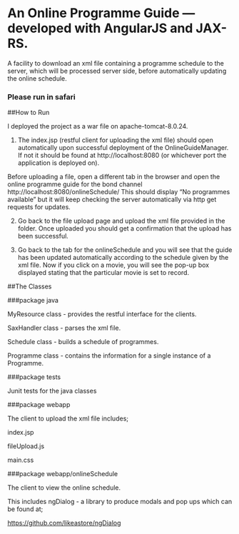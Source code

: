 # An Online Programme Guide — developed with AngularJS and JAX-RS.

A facility to download an xml file containing a programme schedule to the server, which will be processed server side, before automatically updating the online schedule.

### **Please run in safari**

##How to Run

I deployed the project as a war file on apache-tomcat-8.0.24. 

1) The index.jsp (restful client for uploading the xml file) should open automatically upon successful deployment of the OnlineGuideManager. If not it should be found at http://localhost:8080 (or whichever port the application is deployed on). 

Before uploading a file, open a different tab in the browser and open the online programme guide for the bond channel http://localhost:8080/onlineSchedule/
This should display “No programmes available” but it will keep checking the server automatically via http get requests for updates.

2) Go back to the file upload page and upload the xml file provided in the folder. Once uploaded you should get a confirmation that the upload has been successful. 

3) Go back to the tab for the onlineSchedule and you will see that the guide has been updated automatically according to the schedule given by the xml file. Now if you click on a movie, you will see the pop-up box displayed stating that the particular movie is set to record.

##The Classes

###package java

MyResource class - provides the restful interface for the clients.

SaxHandler class - parses the xml file.

Schedule class - builds a schedule of programmes.

Programme class - contains the information for a single instance of a Programme.

###package tests

Junit tests for the java classes

###package webapp

The client to upload the xml file includes;


index.jsp

fileUpload.js

main.css


###package webapp/onlineSchedule

The client to view the online schedule.

This includes ngDialog - a library to produce modals and pop ups which can be found at;

https://github.com/likeastore/ngDialog





